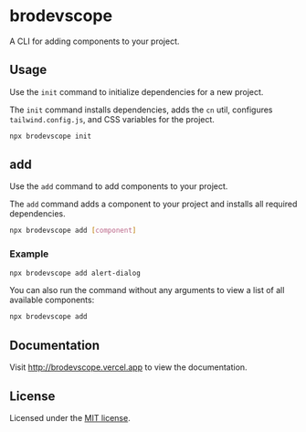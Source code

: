 # brodevscope

A CLI for adding components to your project.

## Usage

Use the `init` command to initialize dependencies for a new project.

The `init` command installs dependencies, adds the `cn` util, configures `tailwind.config.js`, and CSS variables for the project.

```bash
npx brodevscope init
```

## add

Use the `add` command to add components to your project.

The `add` command adds a component to your project and installs all required dependencies.

```bash
npx brodevscope add [component]
```

### Example

```bash
npx brodevscope add alert-dialog
```

You can also run the command without any arguments to view a list of all available components:

```bash
npx brodevscope add
```

## Documentation

Visit http://brodevscope.vercel.app to view the documentation.

## License

Licensed under the [MIT license](https://github.com/shadcn/ui/blob/main/LICENSE.md).
